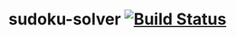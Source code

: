 sudoku-solver [![Build Status](https://travis-ci.org/KingScooty/sudoku-solver.svg?branch=master)](https://travis-ci.org/KingScooty/sudoku-solver)
=============
